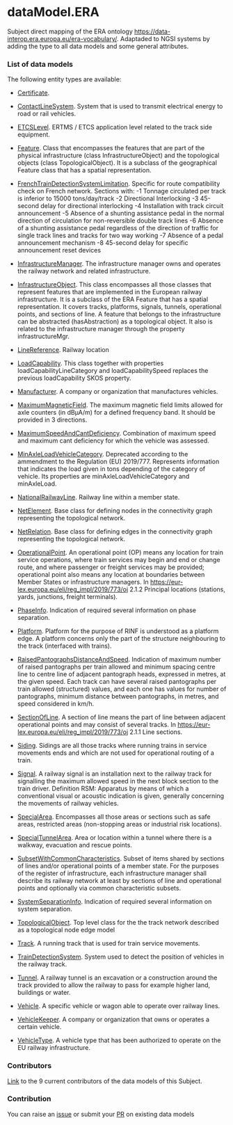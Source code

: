 # dataModel.ERA
Subject direct mapping of the ERA ontology https://data-interop.era.europa.eu/era-vocabulary/. Adaptaded to NGSI systems by adding the type to all data models and some general attributes.

### List of data models

The following entity types are available:
- [Certificate](https://github.com/smart-data-models/dataModel.ERA/blob/master/Certificate/README.md). 

- [ContactLineSystem](https://github.com/smart-data-models/dataModel.ERA/blob/master/ContactLineSystem/README.md). System that is used to transmit electrical energy to road or rail vehicles.

- [ETCSLevel](https://github.com/smart-data-models/dataModel.ERA/blob/master/ETCSLevel/README.md). ERTMS / ETCS application level related to the track side equipment.

- [Feature](https://github.com/smart-data-models/dataModel.ERA/blob/master/Feature/README.md). Class that encompasses the features that are part of the physical infrastructure (class InfrastructureObject) and the topological objects (class TopologicalObject). It is a subclass of the geographical Feature class that has a spatial representation.

- [FrenchTrainDetectionSystemLimitation](https://github.com/smart-data-models/dataModel.ERA/blob/master/FrenchTrainDetectionSystemLimitation/README.md). Specific for route compatibility check on French network. Sections with: 
-1 Tonnage circulated per track is inferior to 15000 tons/day/track 
-2 Directional Interlocking 
-3 45-second delay for directional interlocking 
-4 Installation with track circuit announcement 
-5 Absence of a shunting assistance pedal in the normal direction of circulation for non-reversible double track lines 
-6 Absence of a shunting assistance pedal regardless of the direction of traffic for single track lines and tracks for two way working 
-7 Absence of a pedal announcement mechanism 
-8 45-second delay for specific announcement reset devices

- [InfrastructureManager](https://github.com/smart-data-models/dataModel.ERA/blob/master/InfrastructureManager/README.md). The infrastructure manager owns and operates the railway network and related infrastructure.

- [InfrastructureObject](https://github.com/smart-data-models/dataModel.ERA/blob/master/InfrastructureObject/README.md). This class encompasses all those classes that represent features that are  implemented in the European railway infrastructure. It is a subclass of the ERA Feature that has a spatial representation. It covers tracks, platforms, signals, tunnels, operational points, and sections of line.
A feature that belongs to the infrastructure can be abstracted (hasAbstraction) as a topological object. It also is related to the infrastructure manager through the property infrastructureMgr.

- [LineReference](https://github.com/smart-data-models/dataModel.ERA/blob/master/LineReference/README.md). Railway location

- [LoadCapability](https://github.com/smart-data-models/dataModel.ERA/blob/master/LoadCapability/README.md). This class together with properties loadCapabilityLineCategory and loadCapabilitySpeed replaces the previous loadCapability SKOS property.

- [Manufacturer](https://github.com/smart-data-models/dataModel.ERA/blob/master/Manufacturer/README.md). A company or organization that manufactures vehicles.

- [MaximumMagneticField](https://github.com/smart-data-models/dataModel.ERA/blob/master/MaximumMagneticField/README.md). The maximum magnetic field limits allowed for axle counters (in dBµA/m) for a defined frequency band.
It should be provided in 3 directions.

- [MaximumSpeedAndCantDeficiency](https://github.com/smart-data-models/dataModel.ERA/blob/master/MaximumSpeedAndCantDeficiency/README.md). Combination of maximum speed and maximum cant deficiency for which the vehicle was assessed.

- [MinAxleLoadVehicleCategory](https://github.com/smart-data-models/dataModel.ERA/blob/master/MinAxleLoadVehicleCategory/README.md). Deprecated according to the ammendment to the Regulation (EU) 2019/777. Represents information that indicates the load given in tons depending of the category of vehicle. Its properties are minAxleLoadVehicleCategory and minAxleLoad.

- [NationalRailwayLine](https://github.com/smart-data-models/dataModel.ERA/blob/master/NationalRailwayLine/README.md). Railway line within a member state.

- [NetElement](https://github.com/smart-data-models/dataModel.ERA/blob/master/NetElement/README.md). Base class for defining nodes in the connectivity graph representing the topological network.

- [NetRelation](https://github.com/smart-data-models/dataModel.ERA/blob/master/NetRelation/README.md). Base class for defining edges in the connectivity graph representing the topological network.

- [OperationalPoint](https://github.com/smart-data-models/dataModel.ERA/blob/master/OperationalPoint/README.md). An operational point (OP) means any location for train service operations, where train services may begin and end or change route, and where passenger or freight services may be provided; operational point also means any location at boundaries between Member States or infrastructure managers.
In https://eur-lex.europa.eu/eli/reg_impl/2019/773/oj 2.1.2 Principal locations (stations, yards, junctions, freight terminals).

- [PhaseInfo](https://github.com/smart-data-models/dataModel.ERA/blob/master/PhaseInfo/README.md). Indication of required several information on phase separation.

- [Platform](https://github.com/smart-data-models/dataModel.ERA/blob/master/Platform/README.md). Platform for the purpose of RINF is understood as a platform edge. A platform concerns only the part of the structure neighbouring to the track (interfaced with trains).

- [RaisedPantographsDistanceAndSpeed](https://github.com/smart-data-models/dataModel.ERA/blob/master/RaisedPantographsDistanceAndSpeed/README.md). Indication of maximum number of raised pantographs per train allowed and minimum spacing centre line to centre line of adjacent pantograph heads, expressed in metres, at the given speed.
Each track can have several raised pantographs per train allowed (structured) values, and each one has values for number of pantographs, minimum distance between pantographs, in metres, and speed considered in km/h.

- [SectionOfLine](https://github.com/smart-data-models/dataModel.ERA/blob/master/SectionOfLine/README.md). A section of line means the part of line between adjacent operational points and may consist of several tracks.
In https://eur-lex.europa.eu/eli/reg_impl/2019/773/oj 2.1.1 Line sections.

- [Siding](https://github.com/smart-data-models/dataModel.ERA/blob/master/Siding/README.md). Sidings are all those tracks where running trains in service movements ends and which are not used for operational routing of a train.

- [Signal](https://github.com/smart-data-models/dataModel.ERA/blob/master/Signal/README.md). A railway signal is an installation next to the railway track for signalling the maximum allowed speed in the next block section to the train driver.
Definition RSM: Apparatus by means of which a conventional visual or acoustic indication is given, generally concerning the movements of railway vehicles.

- [SpecialArea](https://github.com/smart-data-models/dataModel.ERA/blob/master/SpecialArea/README.md). Encompasses all those areas or sections such as safe areas, restricted areas (non-stopping areas or industrial risk locations).

- [SpecialTunnelArea](https://github.com/smart-data-models/dataModel.ERA/blob/master/SpecialTunnelArea/README.md). Area or location within a tunnel where  there is a walkway, evacuation and rescue points.

- [SubsetWithCommonCharacteristics](https://github.com/smart-data-models/dataModel.ERA/blob/master/SubsetWithCommonCharacteristics/README.md). Subset of items shared by sections of lines and/or operational points of a member state. For the purposes of the register of infrastructure, each infrastructure manager shall describe its railway network at least by sections of line and operational points and optionally via common characteristic subsets.

- [SystemSeparationInfo](https://github.com/smart-data-models/dataModel.ERA/blob/master/SystemSeparationInfo/README.md). Indication of required several information on system separation.

- [TopologicalObject](https://github.com/smart-data-models/dataModel.ERA/blob/master/TopologicalObject/README.md). Top level class for the the track network described as a topological node edge model

- [Track](https://github.com/smart-data-models/dataModel.ERA/blob/master/Track/README.md). A running track that is used for train service movements.

- [TrainDetectionSystem](https://github.com/smart-data-models/dataModel.ERA/blob/master/TrainDetectionSystem/README.md). System used to detect the position of vehicles in the railway track.

- [Tunnel](https://github.com/smart-data-models/dataModel.ERA/blob/master/Tunnel/README.md). A railway tunnel is an excavation or a construction around the track provided to allow the railway to pass for example higher land, buildings or water.

- [Vehicle](https://github.com/smart-data-models/dataModel.ERA/blob/master/Vehicle/README.md). A specific vehicle or wagon able to operate over railway lines.

- [VehicleKeeper](https://github.com/smart-data-models/dataModel.ERA/blob/master/VehicleKeeper/README.md). A company or organization that owns or operates a certain vehicle.

- [VehicleType](https://github.com/smart-data-models/dataModel.ERA/blob/master/VehicleType/README.md). A vehicle type that has been authorized to operate on the EU railway infrastructure.



### Contributors
[Link](https://github.com/smart-data-models/dataModel.ERA/blob/master/CONTRIBUTORS.yaml) to the 9 current contributors of the data models of this Subject.


### Contribution
You can raise an [issue](https://github.com/smart-data-models/dataModel.ERA/issues) or submit your [PR](https://github.com/smart-data-models/dataModel.ERA/pulls) on existing data models
